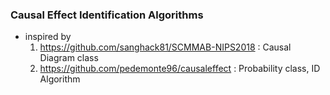 ### Causal Effect Identification Algorithms

- inspired by
  1. https://github.com/sanghack81/SCMMAB-NIPS2018 : Causal Diagram class
  3. https://github.com/pedemonte96/causaleffect : Probability class, ID Algorithm
